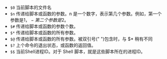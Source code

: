 - `$0`	当前脚本的文件名
- `$n`	传递给脚本或函数的参数。n 是一个数字，表示第几个参数。例如，第一个参数是$1，- 第二个参数是$2。
- `$#`	传递给脚本或函数的参数个数。
- `$*`	传递给脚本或函数的所有参数。
- `$@`	传递给脚本或函数的所有参数。被双引号(" ")包含时，与 $* 稍有不同
- `$?`	上个命令的退出状态，或函数的返回值。
- `$$`	当前Shell进程ID。对于 Shell 脚本，就是这些脚本所在的进程ID。


